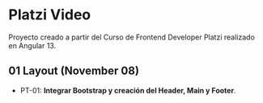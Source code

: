 # Platzi Video

Proyecto creado a partir del Curso de Frontend Developer Platzi realizado en Angular 13.

## 01 Layout (November 08)

- PT-01: **Integrar Bootstrap y creación del Header, Main y Footer**.
